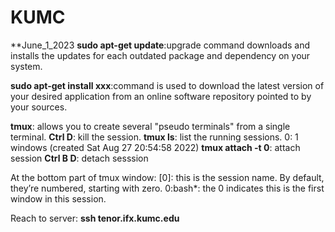 # KUMC


**June_1_2023
**sudo apt-get update**:upgrade command downloads and installs the updates for each outdated package and dependency on your system.

**sudo apt-get install xxx**:command is used to download the latest version of your desired application from an online software repository pointed to by your sources.

**tmux**: allows you to create several "pseudo terminals" from a single terminal.
**Ctrl D**: kill the session.
**tmux ls**: list the running sessions.
0: 1 windows (created Sat Aug 27 20:54:58 2022)
**tmux attach -t 0**: attach session
**Ctrl B D**: detach sesssion

At the bottom part of tmux window: [0]: this is the session name. By default, they’re numbered, starting with zero. 0:bash*: the 0 indicates this is the first window in this session.

Reach to server: **ssh tenor.ifx.kumc.edu**
